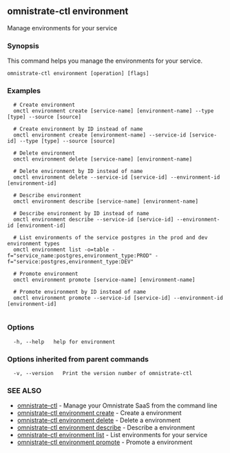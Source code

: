 ## omnistrate-ctl environment

Manage environments for your service

### Synopsis

This command helps you manage the environments for your service.

```
omnistrate-ctl environment [operation] [flags]
```

### Examples

```
  # Create environment
  omctl environment create [service-name] [environment-name] --type [type] --source [source]

  # Create environment by ID instead of name
  omctl environment create [environment-name] --service-id [service-id] --type [type] --source [source]

  # Delete environment
  omctl environment delete [service-name] [environment-name]

  # Delete environment by ID instead of name
  omctl environment delete --service-id [service-id] --environment-id [environment-id]

  # Describe environment
  omctl environment describe [service-name] [environment-name]

  # Describe environment by ID instead of name
  omctl environment describe --service-id [service-id] --environment-id [environment-id]

  # List environments of the service postgres in the prod and dev environment types
  omctl environment list -o=table -f="service_name:postgres,environment_type:PROD" -f="service:postgres,environment_type:DEV"

  # Promote environment
  omctl environment promote [service-name] [environment-name]

  # Promote environment by ID instead of name
  omctl environment promote --service-id [service-id] --environment-id [environment-id]


```

### Options

```
  -h, --help   help for environment
```

### Options inherited from parent commands

```
  -v, --version   Print the version number of omnistrate-ctl
```

### SEE ALSO

* [omnistrate-ctl](omnistrate-ctl.md)	 - Manage your Omnistrate SaaS from the command line
* [omnistrate-ctl environment create](omnistrate-ctl_environment_create.md)	 - Create a environment
* [omnistrate-ctl environment delete](omnistrate-ctl_environment_delete.md)	 - Delete a environment
* [omnistrate-ctl environment describe](omnistrate-ctl_environment_describe.md)	 - Describe a environment
* [omnistrate-ctl environment list](omnistrate-ctl_environment_list.md)	 - List environments for your service
* [omnistrate-ctl environment promote](omnistrate-ctl_environment_promote.md)	 - Promote a environment

